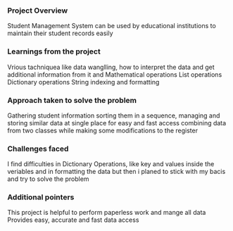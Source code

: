 ### Project Overview

 Student Management System can be used by educational institutions to maintain their student records easily


### Learnings from the project

 Vrious tachniquea like data wanglling, how to interpret the data and get additional information from it and 
Mathematical operations
List operations
Dictionary operations
String indexing and formatting


### Approach taken to solve the problem

 Gathering student information sorting them in a sequence, managing and storing similar data at single place for easy and fast access
combining data from two classes while making some modifications to the register



### Challenges faced

 I find difficulties in Dictionary Operations, like key and values inside the veriables and in formatting the data but then i planed to stick with my bacis and try to solve the problem 


### Additional pointers

 This project is helpful to perform paperless work and mange all data
Provides easy, accurate and fast data access


